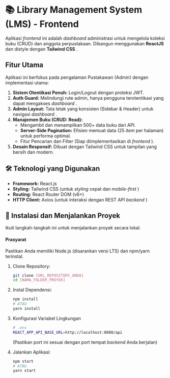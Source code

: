 # 📚 Library Management System (LMS) - Frontend

Aplikasi _frontend_ ini adalah _dashboard_ administrasi untuk mengelola koleksi buku (CRUD) dan anggota perpustakaan. Dibangun menggunakan **ReactJS** dan distyle dengan **Tailwind CSS** .

## Fitur Utama

Aplikasi ini berfokus pada pengalaman Pustakawan (Admin) dengan implementasi utama:

1. **Sistem Otentikasi Penuh:** Login/Logout dengan proteksi JWT.
2. **Auth Guard:** Melindungi rute admin, hanya pengguna terotentikasi yang dapat mengakses _dashboard_ .
3. **Admin Layout:** Tata letak yang konsisten (Sidebar & Header) untuk navigasi _dashboard_ .
4. **Manajemen Buku (CRUD: Read):**
   - Mengambil dan menampilkan 500+ data buku dari API.
   - **Server-Side Pagination:** Efisien memuat data (25 _item_ per halaman) untuk performa optimal.
   - Fitur Pencarian dan Filter (Siap diimplementasikan di _frontend_ ).
5. **Desain Responsif:** Dibuat dengan Tailwind CSS untuk tampilan yang bersih dan modern.

## 🛠️ Teknologi yang Digunakan

- **Framework:** React.js
- **Styling:** Tailwind CSS (untuk _styling_ cepat dan _mobile-first_ )
- **Routing:** React Router DOM (v6+)
- **HTTP Client:** Axios (untuk interaksi dengan REST API _backend_ )

## 🚀 Instalasi dan Menjalankan Proyek

Ikuti langkah-langkah ini untuk menjalankan proyek secara lokal.

#### Prasyarat

Pastikan Anda memiliki Node.js (disarankan versi LTS) dan npm/yarn terinstal.

1. Clone Repository:

   ```bash
   git clone [URL_REPOSITORY_ANDA]
   cd [NAMA_FOLDER_PROYEK]
   ```

2. Instal Dependensi:

   ```bash
   npm install
   # ATAU
   yarn install
   ```

3. Konfigurasi Variabel Lingkungan

   ```bash
   # .env
   REACT_APP_API_BASE_URL=http://localhost:8080/api
   ```

   (Pastikan port ini sesuai dengan port tempat _backend_ Anda berjalan)

4. Jalankan Aplikasi:

   ```bash
   npm start
   # ATAU
   yarn start
   ```
